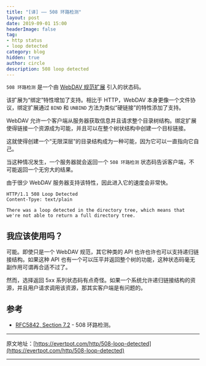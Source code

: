 ```yaml
---
title: "[译] —— 508 环路检测"
layout: post
date: 2019-09-01 15:00
headerImage: false
tag:
- http status
- loop detected
category: blog
hidden: true
author: circle
description: 508 loop detected
---
```


`508 环路检测` 是一个由 [WebDAV 规范扩展][1] 引入的状态码。

该扩展为“绑定”特性增加了支持。相比于 HTTP，WebDAV 本身更像一个文件协议，绑定扩展通过 `BIND` 和 `UNBIND` 方法为类似“硬链接”的特性添加了支持。

WebDAV 允许一个客户端从服务器获取信息并且请求整个目录树结构。绑定扩展使得链接一个资源成为可能，并且可以在整个树状结构中创建一个目标链接。

这就使得创建一个“无限深层”的目录结构成为一种可能，因为它可以一直指向它自己。

当这种情况发生，一个服务器就会返回一个 `508 环路检测` 状态码告诉客户端，不可能返回一个无穷大的结果。

由于很少 WebDAV 服务器支持该特性，因此进入它的速度会非常快。

```
HTTP/1.1 508 Loop Detected
Content-Tpye: text/plain

There was a loop detected in the directory tree, which means that we're not able to return a full directory tree.
```

## 我应该使用吗？

可能。即使只是一个 WebDAV 规范，其它种类的 API 也许也许也可以支持递归链接结构。如果这种 API 也有一个可以压平并返回整个树的功能，这种状态码毫无副作用可谓再合适不过了。

然而，选择返回 5xx 系列状态码有点奇怪。如果一个系统允许递归链接结构的资源，并且用户请求调用该资源，那其实客户端是有问题的。

## 参考

* [RFC5842, Section 7.2][2] - 508 环路检测。

---

原文地址：[https://evertpot.com/http/508-loop-detected](https://evertpot.com/http/508-loop-detected)

---

[1]: https://tools.ietf.org/html/rfc5842
[2]: https://tools.ietf.org/html/rfc5842#section-7.2
